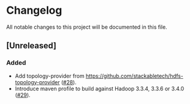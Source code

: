 # Changelog

All notable changes to this project will be documented in this file.

## [Unreleased]

### Added

- Add topology-provider from https://github.com/stackabletech/hdfs-topology-provider ([#28]).
- Introduce maven profile to build against Hadoop 3.3.4, 3.3.6 or 3.4.0 ([#29]).

[#28]: https://github.com/stackabletech/hdfs-utils/pull/28
[#29]: https://github.com/stackabletech/hdfs-utils/pull/29
